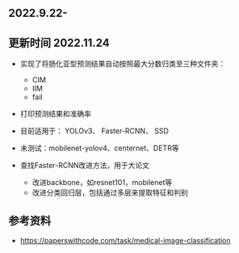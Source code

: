 ## 2022.9.22-
## 更新时间 2022.11.24

* 实现了将肠化亚型预测结果自动按照最大分数归类至三种文件夹：
	- CIM
	- IIM
	- fail
* 打印预测结果和准确率
* 目前适用于： YOLOv3、 Faster-RCNN、 SSD
* 未测试：mobilenet-yolov4、centernet、DETR等

* 查找Faster-RCNN改进方法，用于大论文
	* 改进backbone，如resnet101，mobilenet等
	* 改进分类回归层，包括通过多层来提取特征和判别
	
## 参考资料
* https://paperswithcode.com/task/medical-image-classification

